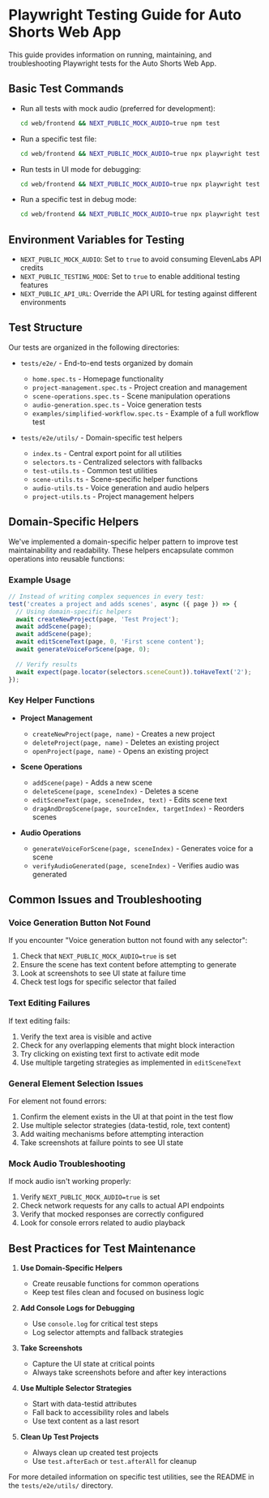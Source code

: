 # Playwright Testing Guide for Auto Shorts Web App

This guide provides information on running, maintaining, and troubleshooting Playwright tests for the Auto Shorts Web App.

## Basic Test Commands

- Run all tests with mock audio (preferred for development):
  ```bash
  cd web/frontend && NEXT_PUBLIC_MOCK_AUDIO=true npm test
  ```

- Run a specific test file:
  ```bash
  cd web/frontend && NEXT_PUBLIC_MOCK_AUDIO=true npx playwright test tests/e2e/examples/simplified-workflow.spec.ts
  ```

- Run tests in UI mode for debugging:
  ```bash
  cd web/frontend && NEXT_PUBLIC_MOCK_AUDIO=true npx playwright test --ui
  ```

- Run a specific test in debug mode:
  ```bash
  cd web/frontend && NEXT_PUBLIC_MOCK_AUDIO=true npx playwright test tests/e2e/examples/simplified-workflow.spec.ts --debug
  ```

## Environment Variables for Testing

- `NEXT_PUBLIC_MOCK_AUDIO`: Set to `true` to avoid consuming ElevenLabs API credits
- `NEXT_PUBLIC_TESTING_MODE`: Set to `true` to enable additional testing features
- `NEXT_PUBLIC_API_URL`: Override the API URL for testing against different environments

## Test Structure

Our tests are organized in the following directories:

- `tests/e2e/` - End-to-end tests organized by domain
  - `home.spec.ts` - Homepage functionality
  - `project-management.spec.ts` - Project creation and management
  - `scene-operations.spec.ts` - Scene manipulation operations
  - `audio-generation.spec.ts` - Voice generation tests
  - `examples/simplified-workflow.spec.ts` - Example of a full workflow test

- `tests/e2e/utils/` - Domain-specific test helpers
  - `index.ts` - Central export point for all utilities
  - `selectors.ts` - Centralized selectors with fallbacks
  - `test-utils.ts` - Common test utilities
  - `scene-utils.ts` - Scene-specific helper functions
  - `audio-utils.ts` - Voice generation and audio helpers
  - `project-utils.ts` - Project management helpers

## Domain-Specific Helpers

We've implemented a domain-specific helper pattern to improve test maintainability and readability. These helpers encapsulate common operations into reusable functions:

### Example Usage

```typescript
// Instead of writing complex sequences in every test:
test('creates a project and adds scenes', async ({ page }) => {
  // Using domain-specific helpers
  await createNewProject(page, 'Test Project');
  await addScene(page);
  await addScene(page);
  await editSceneText(page, 0, 'First scene content');
  await generateVoiceForScene(page, 0);
  
  // Verify results
  await expect(page.locator(selectors.sceneCount)).toHaveText('2');
});
```

### Key Helper Functions

- **Project Management**
  - `createNewProject(page, name)` - Creates a new project
  - `deleteProject(page, name)` - Deletes an existing project
  - `openProject(page, name)` - Opens an existing project

- **Scene Operations**
  - `addScene(page)` - Adds a new scene
  - `deleteScene(page, sceneIndex)` - Deletes a scene
  - `editSceneText(page, sceneIndex, text)` - Edits scene text
  - `dragAndDropScene(page, sourceIndex, targetIndex)` - Reorders scenes

- **Audio Operations**
  - `generateVoiceForScene(page, sceneIndex)` - Generates voice for a scene
  - `verifyAudioGenerated(page, sceneIndex)` - Verifies audio was generated

## Common Issues and Troubleshooting

### Voice Generation Button Not Found

If you encounter "Voice generation button not found with any selector":

1. Check that `NEXT_PUBLIC_MOCK_AUDIO=true` is set
2. Ensure the scene has text content before attempting to generate
3. Look at screenshots to see UI state at failure time
4. Check test logs for specific selector that failed

### Text Editing Failures

If text editing fails:

1. Verify the text area is visible and active
2. Check for any overlapping elements that might block interaction
3. Try clicking on existing text first to activate edit mode
4. Use multiple targeting strategies as implemented in `editSceneText`

### General Element Selection Issues

For element not found errors:

1. Confirm the element exists in the UI at that point in the test flow
2. Use multiple selector strategies (data-testid, role, text content)
3. Add waiting mechanisms before attempting interaction
4. Take screenshots at failure points to see UI state

### Mock Audio Troubleshooting

If mock audio isn't working properly:

1. Verify `NEXT_PUBLIC_MOCK_AUDIO=true` is set
2. Check network requests for any calls to actual API endpoints
3. Verify that mocked responses are correctly configured
4. Look for console errors related to audio playback

## Best Practices for Test Maintenance

1. **Use Domain-Specific Helpers**
   - Create reusable functions for common operations
   - Keep test files clean and focused on business logic

2. **Add Console Logs for Debugging**
   - Use `console.log` for critical test steps
   - Log selector attempts and fallback strategies

3. **Take Screenshots**
   - Capture the UI state at critical points
   - Always take screenshots before and after key interactions

4. **Use Multiple Selector Strategies**
   - Start with data-testid attributes
   - Fall back to accessibility roles and labels
   - Use text content as a last resort

5. **Clean Up Test Projects**
   - Always clean up created test projects
   - Use `test.afterEach` or `test.afterAll` for cleanup

For more detailed information on specific test utilities, see the README in the `tests/e2e/utils/` directory. 